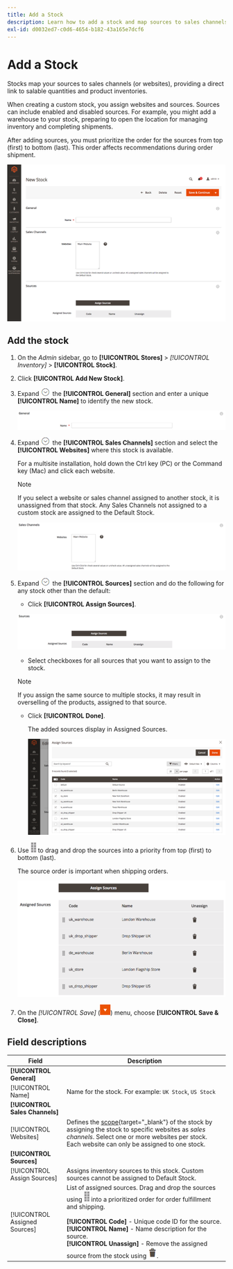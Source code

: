 ```yaml
---
title: Add a Stock
description: Learn how to add a stock and map sources to sales channels (websites), providing a direct link to salable quantities and product inventories.
exl-id: d0032ed7-c0d6-4654-b182-43a165e7dcf6
---
```

# Add a Stock

Stocks map your sources to sales channels (or websites), providing a direct link to salable quantities and product inventories.

When creating a custom stock, you assign websites and sources. Sources can include enabled and disabled sources. For example, you might add a warehouse to your stock, preparing to open the location for managing inventory and completing shipments.

After adding sources, you must prioritize the order for the sources from top (first) to bottom (last). This order affects recommendations during order shipment.

![New Stock](assets/inventory-stock-new.png)

## Add the stock

1. On the _Admin_ sidebar, go to **[!UICONTROL Stores]** > _[!UICONTROL Inventory]_ > **[!UICONTROL Stock]**.

1. Click **[!UICONTROL Add New Stock]**.

1. Expand ![Expansion selector](../assets/icon-display-expand.png) the **[!UICONTROL General]** section and enter a unique **[!UICONTROL Name]** to identify the new stock.

   ![General stock options](assets/inventory-stock-general.png)

1. Expand ![Expansion selector](../assets/icon-display-expand.png) the **[!UICONTROL Sales Channels]** section and select the **[!UICONTROL Websites]** where this stock is available.

   For a multisite installation, hold down the Ctrl key (PC) or the Command key (Mac) and click each website.

   >[!NOTE]
   >
   >If you select a website or sales channel assigned to another stock, it is unassigned from that stock. Any Sales Channels not assigned to a custom stock are assigned to the Default Stock.

   ![Sales Channels options for  stocks](assets/inventory-sales-channel.png)

1. Expand ![Expansion selector](../assets/icon-display-expand.png) the **[!UICONTROL Sources]** section and do the following for any stock other than the default:

    - Click **[!UICONTROL Assign Sources]**.

    ![Assigned Sources](assets/inventory-stock-sources.png)

    - Select checkboxes for all sources that you want to assign to the stock.

   >[!NOTE]
   >
   >If you assign the same source to multiple stocks, it may result in overselling of the products, assigned to that source.

    - Click **[!UICONTROL Done]**.

      The added sources display in Assigned Sources.

      ![Assign Sources to Stock](assets/inventory-assign-sources.png)

1. Use ![Sort icon](assets/icon-sort.png) to drag and drop the sources into a priority from top (first) to bottom (last).

   The source order is important when shipping orders.

   ![Assigned Sources Example](assets/inventory-stock-priority-after.png)

1. On the _[!UICONTROL Save]_ (![Menu arrow](../assets/icon-menu-down-arrow-red.png)) menu, choose **[!UICONTROL Save & Close]**.

## Field descriptions

|Field|Description|
|--|--|
|**[!UICONTROL General]**| |
|[!UICONTROL Name]|Name for the stock. For example: `UK Stock`, `US Stock`|
|**[!UICONTROL Sales Channels]**| |
|[!UICONTROL Websites]|Defines the [scope](../getting-started/websites-stores-views.md#scope-settings){target="_blank"} of the stock by assigning the stock to specific websites as _sales channels_. Select one or more websites per stock. Each website can only be assigned to one stock.|
|**[!UICONTROL Sources]**| |
|[!UICONTROL Assign Sources]|Assigns inventory sources to this stock. Custom sources cannot be assigned to Default Stock.|
|[!UICONTROL Assigned Sources]|List of assigned sources. Drag and drop the sources using ![Sort icon](assets/icon-sort.png) into a prioritized order for order fulfillment and shipping.<br/><br/>**[!UICONTROL Code]** - Unique code ID for the source.<br/>**[!UICONTROL Name]** - Name description for the source.<br/>**[!UICONTROL Unassign]** - Remove the assigned source from the stock using ![Trash icon](../assets/icon-delete-trashcan-solid.png).|
